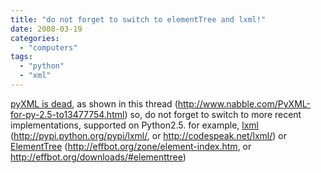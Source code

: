 ```yaml
---
title: "do not forget to switch to elementTree and lxml!"
date: 2008-03-19
categories: 
  - "computers"
tags: 
  - "python"
  - "xml"
---
```


[pyXML is dead](http://www.nabble.com/PyXML-for-py-2.5-to13477754.html), as shown in this thread (http://www.nabble.com/PyXML-for-py-2.5-to13477754.html) so, do not forget to switch to more recent implementations, supported on Python2.5. for example, [lxml](http://codespeak.net/lxml/) (http://pypi.python.org/pypi/lxml/, or http://codespeak.net/lxml/) or [ElementTree](http://effbot.org/zone/element-index.htm) (http://effbot.org/zone/element-index.htm, or http://effbot.org/downloads/#elementtree)

